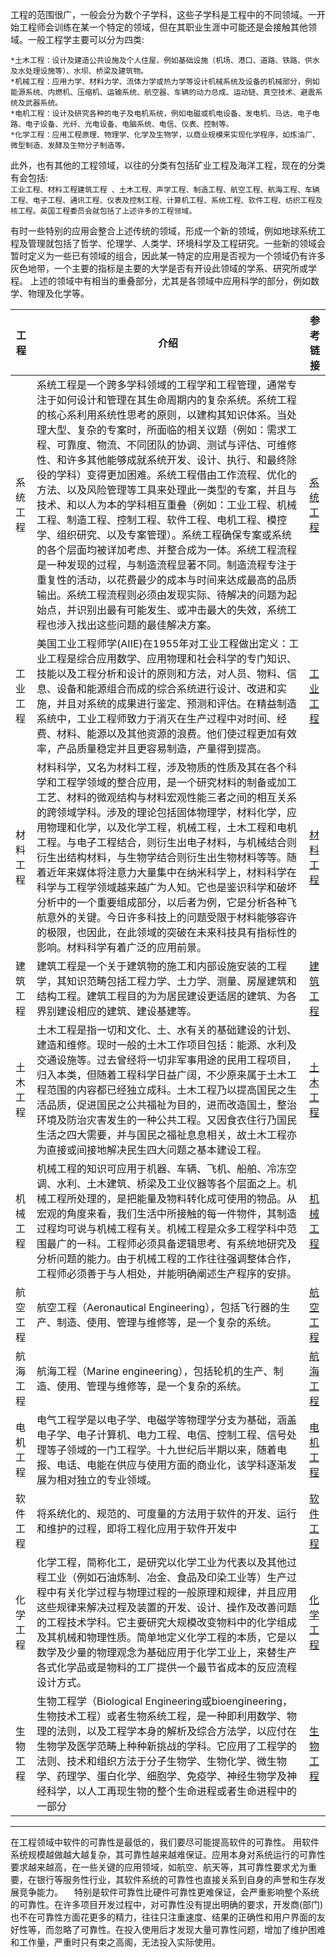 工程的范围很广，一般会分为数个子学科，这些子学科是工程中的不同领域。一开始工程师会训练在某一个特定的领域，但在其职业生涯中可能还是会接触其他领域。一般工程学主要可以分为四类:
```
*土木工程：设计及建造公共设施及个人住屋，例如基础设施（机场、港口、道路、铁路、供水及水处理设施等）、水坝、桥梁及建筑物。
*机械工程：应用力学、材料力学、流体力学或热力学等设计机械系统及设备的机械部分，例如能源系统、内燃机、压缩机、运输系统、航空器、车辆的动力总成、运动链、真空技术、避震系统及武器系统。
*电机工程：设计及研究各种的电子及电机系统，例如电磁或机电设备、发电机、马达、电子电路、电子设备、光纤、光电设备、电脑系统、电信、仪表、控制等。
*化学工程：应用工程原理、物理学、化学及生物学，以商业规模来实现化学程序，如炼油厂、微型制造、发酵及生物分子制造等。
```
此外，也有其他的工程领域，以往的分类有包括矿业工程及海洋工程，现在的分类有会包括:<br>
 ` 工业工程、材料工程建筑工程 、土木工程、声学工程、制造工程、航空工程、航海工程、车辆工程、电子工程、通讯工程、仪表及控制工程、计算机工程、系统工程、软件工程、纺织工程及核工程。英国工程委员会就包括了上述许多的工程领域。 `

有时一些特别的应用会整合上述传统的领域，形成一个新的领域，例如地球系统工程及管理就包括了哲学、伦理学、人类学、环境科学及工程研究。一些新的领域会暂时定义为一些已有领域的组合，因此某一特定的应用是否视为一个领域仍有许多灰色地带，一个主要的指标是主要的大学是否有开设此领域的学系、研究所或学程。
上述的领域中有相当的重叠部分，尤其是各领域中应用科学的部分，例如数学、物理及化学等。

|工程|介绍|参考链接|
|---|---|---
|系统工程|系统工程是一个跨多学科领域的工程学和工程管理，通常专注于如何设计和管理在其生命周期内的复杂系统。系统工程的核心系利用系统性思考的原则，以建构其知识体系。当处理大型、复杂的专案时，所面临的相关议题（例如：需求工程、可靠度、物流、不同团队的协调、测试与评估、可维修性、和许多其他能够成就系统开发、设计、执行、和最终除役的学科）变得更加困难。系统工程借由工作流程、优化的方法、以及风险管理等工具来处理此一类型的专案，并且与技术、和以人为本的学科相互重叠（例如：工业工程、机械工程、制造工程、控制工程、软件工程、电机工程、模控学、组织研究、以及专案管理）。系统工程确保专案或系统的各个层面均被详加考虑、并整合成为一体。系统工程流程是一种发现的过程，与制造流程显著不同。制造流程专注于重复性的活动，以花费最少的成本与时间来达成最高的品质输出。系统工程流程则必须由发现实际、待解决的问题为起始点，并识别出最有可能发生、或冲击最大的失效，系统工程也涉入找出这些问题的最佳解决方案。|[系统工程](https://zh.wikipedia.org/wiki/%E7%B3%BB%E7%BB%9F%E5%B7%A5%E7%A8%8B "参考链接")
|工业工程|美国工业工程师学(AIIE)在1955年对工业工程做出定义：工业工程是综合应用数学、应用物理和社会科学的专门知识、技能以及工程分析和设计的原则和方法，对人员、物料、信息、设备和能源组合而成的综合系统进行设计、改进和实施，并且对系统的成果进行鉴定、预测和评估。在精益制造系统中，工业工程师致力于消灭在生产过程中对时间、经费、材料、能源以及其他资源的浪费。他们使过程更加有效率，产品质量稳定并且更容易制造，产量得到提高。|[工业工程](https://zh.wikipedia.org/wiki/%E5%B7%A5%E4%B8%9A%E5%B7%A5%E7%A8%8B%E5%AD%A6 "参考链接")
|材料工程|材料科学，又名为材料工程，涉及物质的性质及其在各个科学和工程学领域的整合应用，是一个研究材料的制备或加工工艺、材料的微观结构与材料宏观性能三者之间的相互关系的跨领域学科。涉及的理论包括固体物理学，材料化学，应用物理和化学，以及化学工程，机械工程，土木工程和电机工程。与电子工程结合，则衍生出电子材料，与机械结合则衍生出结构材料，与生物学结合则衍生出生物材料等等。随着近年来媒体将注意力大量集中在纳米科学上，材料科学在科学与工程学领域越来越广为人知。它也是鉴识科学和破坏分析中的一个重要组成部分，以后者为例，它是分析各种飞航意外的关键。今日许多科技上的问题受限于材料能够容许的极限，也因此，在此领域的突破在未来科技具有指标性的影响。材料科学有着广泛的应用前景。|[材料工程](https://zh.wikipedia.org/wiki/%E6%9D%90%E6%96%99%E7%A7%91%E5%AD%A6 "参考链接")
|建筑工程|建筑工程是一个关于建筑物的施工和内部设施安装的工程学，其知识范畴包括工程力学、土力学、测量、房屋建筑和结构工程。建筑工程目的为为居民建设更适居的建筑、为各界别建设相应的建筑、建设基建等。|[建筑工程](https://zh.wikipedia.org/wiki/%E5%BB%BA%E7%AD%91%E5%B7%A5%E7%A8%8B "参考链接")
|土木工程|土木工程是指一切和文化、土、水有关的基础建设的计划、建造和维修。现时一般的土木工作项目包括：能源、水利及交通设施等。过去曾经将一切非军事用途的民用工程项目，归入本类，但随着工程科学日益广阔，不少原来属于土木工程范围的内容都已经独立成科。土木工程乃以提高国民之生活品质，促进国民之公共福祉为目的，进而改造国土，整治环境及防治灾害发生的一种公共工程。又因食衣住行乃国民生活之四大需要，并与国民之福祉息息相关，故土木工程亦为直接或间接地解决民生四大问题之基本建设工程。|[土木工程](https://zh.wikipedia.org/wiki/%E5%9C%9F%E6%9C%A8%E5%B7%A5%E7%A8%8B "参考链接")
|机械工程|机械工程的知识可应用于机器、车辆、飞机、船舶、冷冻空调、水利、土木建筑、桥梁及工业仪器等各个层面之上。机械工程所处理的，是把能量及物料转化成可使用的物品。从宏观的角度来看，我们生活中所接触的每一件物件，其制造过程均可说与机械工程有关。机械工程是众多工程学科中范围最广的一科。工程师必须具备逻辑思考、有系统地研究及分析问题的能力。由于机械工程的工作往往强调整体合作，工程师必须善于与人相处，并能明确阐述生产程序的安排。|[机械工程](https://zh.wikipedia.org/wiki/%E6%9C%BA%E6%A2%B0%E5%B7%A5%E7%A8%8B "参考链接")
|航空工程|航空工程（Aeronautical Engineering），包括飞行器的生产、制造、使用、管理与维修等，是一个复杂的系统。|[航空工程](https://zh.wikipedia.org/wiki/%E8%88%AA%E7%A9%BA%E5%B7%A5%E7%A8%8B "参考链接")
|航海工程|航海工程（Marine engineering），包括轮机的生产、制造、使用、管理与维修等，是一个复杂的系统。|[航海工程](https://zh.wikipedia.org/wiki/%E8%88%AA%E6%B5%B7%E5%B7%A5%E7%A8%8B "参考链接")
|电机工程|电气工程学是以电子学、电磁学等物理学分支为基础，涵盖电子学、电子计算机、电力工程、电信、控制工程、信号处理等子领域的一门工程学。十九世纪后半期以来，随着电报、电话、电能在供应与使用方面的商业化，该学科逐渐发展为相对独立的专业领域。|[电机工程](https://zh.wikipedia.org/wiki/%E9%9B%BB%E6%A9%9F%E5%B7%A5%E7%A8%8B%E5%AD%B8 "参考链接")
|软件工程|将系统化的、规范的、可度量的方法用于软件的开发、运行和维护的过程，即将工程化应用于软件开发中|[软件工程](https://zh.wikipedia.org/wiki/%E8%BD%AF%E4%BB%B6%E5%B7%A5%E7%A8%8B "参考链接")
|化学工程|化学工程，简称化工，是研究以化学工业为代表以及其他过程工业（例如石油炼制、冶金、食品及印染工业等）生产过程中有关化学过程与物理过程的一般原理和规律，并且应用这些规律来解决过程及装置的开发、设计、操作及改善问题的工程技术学科。它主要研究大规模改变物料中的化学组成及其机械和物理性质。简单地定义化学工程的本质，它是以数学及少量的物理观念为基础应用于化学工业上，来替生产各式化学品或是物料的工厂提供一个最节省成本的反应流程设计方式。|[化学工程](https://zh.wikipedia.org/wiki/%E5%8C%96%E5%AD%A6%E5%B7%A5%E7%A8%8B "参考链接")
|生物工程|生物工程学（Biological Engineering或bioengineering，生物技术工程）或者生物系统工程，是一种即利用数学、物理的法则，以及工程学本身的解析及综合方法学，以应付在生物学及医学范畴上种种新挑战的学科。它应用了工程学的法则、技术和组织方法于分子生物学、生物化学、微生物学、药理学、蛋白化学、细胞学、免疫学、神经生物学及神经科学，以人工再现生物的整个生命进程或者生命进程中的一部分|[生物工程](https://zh.wikipedia.org/wiki/%E7%94%9F%E7%89%A9%E5%B7%A5%E7%A8%8B%E5%AD%A6 "参考链接")
***
在工程领域中软件的可靠性是最低的，我们要尽可能提高软件的可靠性。
用软件系统规模越做越大越复杂，其可靠性越来越难保证。应用本身对系统运行的可靠性要求越来越高，在一些关键的应用领域，如航空、航天等，其可靠性要求尤为重要，在银行等服务性行业，其软件系统的可靠性也直接关系到自身的声誉和生存发展竞争能力。 　特别是软件可靠性比硬件可靠性更难保证，会严重影响整个系统的可靠性。在许多项目开发过程中，对可靠性没有提出明确的要求，开发商(部门)也不在可靠性方面花更多的精力，往往只注重速度、结果的正确性和用户界面的友好性等，而忽略了可靠性。在投入使用后才发现大量可靠性问题，增加了维护困难和工作量，严重时只有束之高阁，无法投入实际使用。
